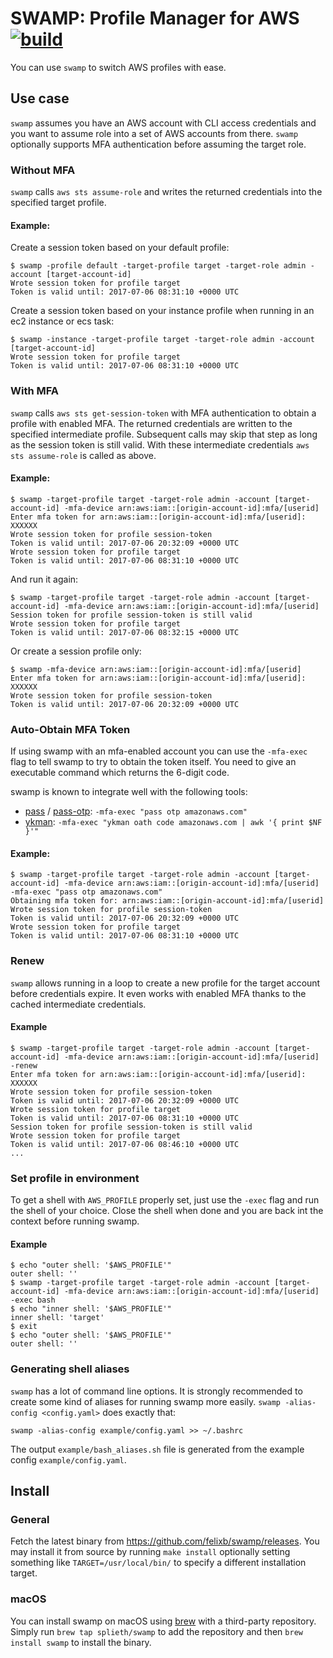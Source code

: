 # SWAMP: Profile Manager for AWS [![build](https://github.com/felixb/swamp/actions/workflows/build.yml/badge.svg)](https://github.com/felixb/swamp/actions/workflows/build.yml)

You can use `swamp` to switch AWS profiles with ease.

## Use case

`swamp` assumes you have an AWS account with CLI access credentials and you want to assume role into a set of AWS accounts from there.
`swamp` optionally supports MFA authentication before assuming the target role.

### Without MFA

`swamp` calls `aws sts assume-role` and writes the returned credentials into the specified target profile.

#### Example:

Create a session token based on your default profile:

```
$ swamp -profile default -target-profile target -target-role admin -account [target-account-id]
Wrote session token for profile target
Token is valid until: 2017-07-06 08:31:10 +0000 UTC
```

Create a session token based on your instance profile when running in an ec2 instance or ecs task:

```
$ swamp -instance -target-profile target -target-role admin -account [target-account-id]
Wrote session token for profile target
Token is valid until: 2017-07-06 08:31:10 +0000 UTC
```

### With MFA

`swamp` calls `aws sts get-session-token` with MFA authentication to obtain a profile with enabled MFA. The returned credentials are written to the specified intermediate profile.
Subsequent calls may skip that step as long as the session token is still valid.
With these intermediate credentials `aws sts assume-role` is called as above.

#### Example:

```
$ swamp -target-profile target -target-role admin -account [target-account-id] -mfa-device arn:aws:iam::[origin-account-id]:mfa/[userid]
Enter mfa token for arn:aws:iam::[origin-account-id]:mfa/[userid]: XXXXXX
Wrote session token for profile session-token
Token is valid until: 2017-07-06 20:32:09 +0000 UTC
Wrote session token for profile target
Token is valid until: 2017-07-06 08:31:10 +0000 UTC
```

And run it again:

```
$ swamp -target-profile target -target-role admin -account [target-account-id] -mfa-device arn:aws:iam::[origin-account-id]:mfa/[userid]
Session token for profile session-token is still valid
Wrote session token for profile target
Token is valid until: 2017-07-06 08:32:15 +0000 UTC
```

Or create a session profile only:

```
$ swamp -mfa-device arn:aws:iam::[origin-account-id]:mfa/[userid]
Enter mfa token for arn:aws:iam::[origin-account-id]:mfa/[userid]: XXXXXX
Wrote session token for profile session-token
Token is valid until: 2017-07-06 20:32:09 +0000 UTC
```

### Auto-Obtain MFA Token

If using swamp with an mfa-enabled account you can use the `-mfa-exec` flag to tell swamp to try to obtain the token itself.
You need to give an executable command which returns the 6-digit code.

swamp is known to integrate well with the following tools:

* [pass](https://www.passwordstore.org/) / [pass-otp](https://github.com/tadfisher/pass-otp): `-mfa-exec "pass otp amazonaws.com"`
* [ykman](https://developers.yubico.com/yubikey-manager/): `-mfa-exec "ykman oath code amazonaws.com | awk '{ print $NF }'"`

#### Example:

```
$ swamp -target-profile target -target-role admin -account [target-account-id] -mfa-device arn:aws:iam::[origin-account-id]:mfa/[userid] -mfa-exec "pass otp amazonaws.com"
Obtaining mfa token for: arn:aws:iam::[origin-account-id]:mfa/[userid]
Wrote session token for profile session-token
Token is valid until: 2017-07-06 20:32:09 +0000 UTC
Wrote session token for profile target
Token is valid until: 2017-07-06 08:31:10 +0000 UTC
```

### Renew

`swamp` allows running in a loop to create a new profile for the target account before credentials expire.
It even works with enabled MFA thanks to the cached intermediate credentials.

#### Example

```
$ swamp -target-profile target -target-role admin -account [target-account-id] -mfa-device arn:aws:iam::[origin-account-id]:mfa/[userid] -renew
Enter mfa token for arn:aws:iam::[origin-account-id]:mfa/[userid]: XXXXXX
Wrote session token for profile session-token
Token is valid until: 2017-07-06 20:32:09 +0000 UTC
Wrote session token for profile target
Token is valid until: 2017-07-06 08:31:10 +0000 UTC
Session token for profile session-token is still valid
Wrote session token for profile target
Token is valid until: 2017-07-06 08:46:10 +0000 UTC
...
```

### Set profile in environment
To get a shell with `AWS_PROFILE` properly set, just use the `-exec` flag and run the shell of your choice. Close the shell when done and you are back int the context before running swamp.

#### Example
```
$ echo "outer shell: '$AWS_PROFILE'"
outer shell: ''
$ swamp -target-profile target -target-role admin -account [target-account-id] -mfa-device arn:aws:iam::[origin-account-id]:mfa/[userid] -exec bash
$ echo "inner shell: '$AWS_PROFILE'"
inner shell: 'target'
$ exit
$ echo "outer shell: '$AWS_PROFILE'"
outer shell: ''
```

### Generating shell aliases
`swamp` has a lot of command line options. It is strongly recommended to create some kind of aliases for running swamp more easily.
`swamp -alias-config <config.yaml>` does exactly that:
```
swamp -alias-config example/config.yaml >> ~/.bashrc
```
The output `example/bash_aliases.sh` file is generated from the example config `example/config.yaml`.


## Install

### General
Fetch the latest binary from https://github.com/felixb/swamp/releases.
You may install it from source by running `make install` optionally setting something like  `TARGET=/usr/local/bin/` to specify a different installation target.

### macOS
You can install swamp on macOS using [brew](https://brew.sh/) with a third-party repository. Simply run `brew tap splieth/swamp` to add the repository and then `brew install swamp` to install the binary.
